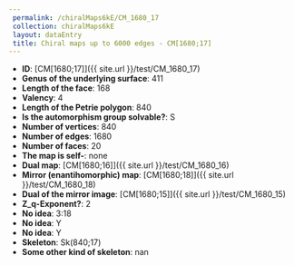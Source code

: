 ```yaml
--- 
 permalink: /chiralMaps6kE/CM_1680_17 
 collection: chiralMaps6kE
 layout: dataEntry
 title: Chiral maps up to 6000 edges - CM[1680;17]
---
```


- **ID**: [CM[1680;17]]({{ site.url }}/test/CM_1680_17)
- **Genus of the underlying surface**: 411
- **Length of the face**: 168
- **Valency**: 4
- **Length of the Petrie polygon**: 840
- **Is the automorphism group solvable?**: S
- **Number of vertices**: 840
- **Number of edges**: 1680
- **Number of faces**: 20
- **The map is self-**: none
- **Dual map**: [CM[1680;16]]({{ site.url }}/test/CM_1680_16)
- **Mirror (enantihomorphic) map**: [CM[1680;18]]({{ site.url }}/test/CM_1680_18)
- **Dual of the mirror image**: [CM[1680;15]]({{ site.url }}/test/CM_1680_15)
- **Z_q-Exponent?**: 2
- **No idea**:  3:18
- **No idea**: Y
- **No idea**: Y
- **Skeleton**: Sk(840;17)
- **Some other kind of skeleton**: nan
